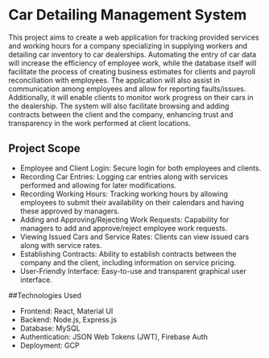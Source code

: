 # Car Detailing Management System
This project aims to create a web application for tracking provided services and working hours for a company specializing in supplying workers and detailing car inventory to car dealerships. Automating the entry of car data will increase the efficiency of employee work, while the database itself will facilitate the process of creating business estimates for clients and payroll reconciliation with employees. The application will also assist in communication among employees and allow for reporting faults/issues. Additionally, it will enable clients to monitor work progress on their cars in the dealership. The system will also facilitate browsing and adding contracts between the client and the company, enhancing trust and transparency in the work performed at client locations.

## Project Scope
- Employee and Client Login: Secure login for both employees and clients.
- Recording Car Entries: Logging car entries along with services performed and allowing for later modifications.
- Recording Working Hours: Tracking working hours by allowing employees to submit their availability on their calendars and having these approved by managers.
- Adding and Approving/Rejecting Work Requests: Capability for managers to add and approve/reject employee work requests.
- Viewing Issued Cars and Service Rates: Clients can view issued cars along with service rates.
- Establishing Contracts: Ability to establish contracts between the company and the client, including information on service pricing.
- User-Friendly Interface: Easy-to-use and transparent graphical user interface.

##Technologies Used
- Frontend: React, Material UI
- Backend: Node.js, Express.js
- Database: MySQL
- Authentication: JSON Web Tokens (JWT), Firebase Auth
- Deployment: GCP
